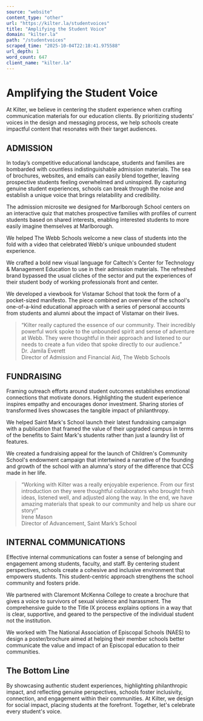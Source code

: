 ```yaml
---
source: "website"
content_type: "other"
url: "https://kilter.la/studentvoices"
title: "Amplifying the Student Voice"
domain: "kilter.la"
path: "/studentvoices"
scraped_time: "2025-10-04T22:18:41.975588"
url_depth: 1
word_count: 647
client_name: "kilter.la"
---
```


# Amplifying the Student Voice

At Kilter, we believe in centering the student experience when crafting communication materials for our education clients. By prioritizing students’ voices in the design and messaging process, we help schools create impactful content that resonates with their target audiences.

## ADMISSION

In today’s competitive educational landscape, students and families are bombarded with countless indistinguishable admission materials. The sea of brochures, websites, and emails can easily blend together, leaving prospective students feeling overwhelmed and uninspired. By capturing genuine student experiences, schools can break through the noise and establish a unique voice that brings relatability and credibility.

The admission microsite we designed for Marlborough School centers on an interactive quiz that matches prospective families with profiles of current students based on shared interests, enabling interested students to more easily imagine themselves at Marlborough.

We helped The Webb Schools welcome a new class of students into the fold with a video that celebrated Webb's unique unbounded student experience.

We crafted a bold new visual language for Caltech's Center for Technology & Management Education to use in their admission materials. The refreshed brand bypassed the usual cliches of the sector and put the experiences of their student body of working professionals front and center.

We developed a viewbook for Vistamar School that took the form of a pocket-sized manifesto. The piece combined an overview of the school's one-of-a-kind educational approach with a series of personal accounts from students and alumni about the impact of Vistamar on their lives.

> “Kilter really captured the essence of our community. Their incredibly powerful work spoke to the unbounded spirit and sense of adventure at Webb. They were thoughtful in their approach and listened to our needs to create a fun video that spoke directly to our audience.”  
> Dr. Jamila Everett  
> Director of Admission and Financial Aid, The Webb Schools  

## FUNDRAISING

Framing outreach efforts around student outcomes establishes emotional connections that motivate donors. Highlighting the student experience inspires empathy and encourages donor investment. Sharing stories of transformed lives showcases the tangible impact of philanthropy.

We helped Saint Mark's School launch their latest fundraising campaign with a publication that framed the value of their upgraded campus in terms of the benefits to Saint Mark's students rather than just a laundry list of features.

We created a fundraising appeal for the launch of Children's Community School's endowment campaign that intertwined a narrative of the founding and growth of the school with an alumna's story of the difference that CCS made in her life.

> “Working with Kilter was a really enjoyable experience. From our first introduction on they were thoughtful collaborators who brought fresh ideas, listened well, and adjusted along the way. In the end, we have amazing materials that speak to our community and help us share our story!”  
> Irene Mason  
> Director of Advancement, Saint Mark’s School

## INTERNAL COMMUNICATIONS

Effective internal communications can foster a sense of belonging and engagement among students, faculty, and staff. By centering student perspectives, schools create a cohesive and inclusive environment that empowers students. This student-centric approach strengthens the school community and fosters pride.

We partnered with Claremont McKenna College to create a brochure that gives a voice to survivors of sexual violence and harassment. The comprehensive guide to the Title IX process explains options in a way that is clear, supportive, and geared to the perspective of the individual student not the institution.

We worked with The National Association of Episcopal Schools (NAES) to design a poster/brochure aimed at helping their member schools better communicate the value and impact of an Episcopal education to their communities.

## The Bottom Line

By showcasing authentic student experiences, highlighting philanthropic impact, and reflecting genuine perspectives, schools foster inclusivity, connection, and engagement within their communities. At Kilter, we design for social impact, placing students at the forefront. Together, let's celebrate every student's voice.